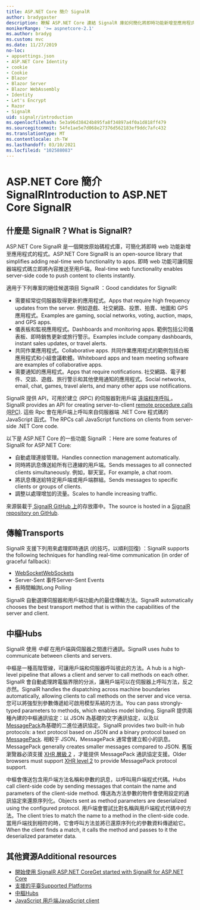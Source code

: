 ```yaml
---
title: ASP.NET Core 簡介 SignalR
author: bradygaster
description: 瞭解 ASP.NET Core 連結 SignalR 庫如何簡化將即時功能新增至應用程式的程式。
monikerRange: '>= aspnetcore-2.1'
ms.author: bradyg
ms.custom: mvc
ms.date: 11/27/2019
no-loc:
- appsettings.json
- ASP.NET Core Identity
- cookie
- Cookie
- Blazor
- Blazor Server
- Blazor WebAssembly
- Identity
- Let's Encrypt
- Razor
- SignalR
uid: signalr/introduction
ms.openlocfilehash: 5e3a96d38424b895fa8f34897a4f0a1d818ff479
ms.sourcegitcommit: 54fe1ae5e7d068e27376d562183ef9ddc7afc432
ms.translationtype: MT
ms.contentlocale: zh-TW
ms.lasthandoff: 03/10/2021
ms.locfileid: "102588083"
---
```

# <a name="introduction-to-aspnet-core-signalr"></a><span data-ttu-id="5e88c-103">ASP.NET Core 簡介 SignalR</span><span class="sxs-lookup"><span data-stu-id="5e88c-103">Introduction to ASP.NET Core SignalR</span></span>

## <a name="what-is-signalr"></a><span data-ttu-id="5e88c-104">什麼是 SignalR？</span><span class="sxs-lookup"><span data-stu-id="5e88c-104">What is SignalR?</span></span>

<span data-ttu-id="5e88c-105">ASP.NET Core SignalR 是一個開放原始碼程式庫，可簡化將即時 web 功能新增至應用程式的程式。</span><span class="sxs-lookup"><span data-stu-id="5e88c-105">ASP.NET Core SignalR is an open-source library that simplifies adding real-time web functionality to apps.</span></span> <span data-ttu-id="5e88c-106">即時 web 功能可讓伺服器端程式碼立即將內容推送至用戶端。</span><span class="sxs-lookup"><span data-stu-id="5e88c-106">Real-time web functionality enables server-side code to push content to clients instantly.</span></span>

<span data-ttu-id="5e88c-107">適用于下列專案的絕佳候選項目 SignalR ：</span><span class="sxs-lookup"><span data-stu-id="5e88c-107">Good candidates for SignalR:</span></span>

* <span data-ttu-id="5e88c-108">需要經常從伺服器取得更新的應用程式。</span><span class="sxs-lookup"><span data-stu-id="5e88c-108">Apps that require high frequency updates from the server.</span></span> <span data-ttu-id="5e88c-109">例如遊戲、社交網路、投票、拍賣、地圖和 GPS 應用程式。</span><span class="sxs-lookup"><span data-stu-id="5e88c-109">Examples are gaming, social networks, voting, auction, maps, and GPS apps.</span></span>
* <span data-ttu-id="5e88c-110">儀表板和監視應用程式。</span><span class="sxs-lookup"><span data-stu-id="5e88c-110">Dashboards and monitoring apps.</span></span> <span data-ttu-id="5e88c-111">範例包括公司儀表板、即時銷售更新或旅行警示。</span><span class="sxs-lookup"><span data-stu-id="5e88c-111">Examples include company dashboards, instant sales updates, or travel alerts.</span></span>
* <span data-ttu-id="5e88c-112">共同作業應用程式。</span><span class="sxs-lookup"><span data-stu-id="5e88c-112">Collaborative apps.</span></span> <span data-ttu-id="5e88c-113">共同作業應用程式的範例包括白板應用程式和小組會議軟體。</span><span class="sxs-lookup"><span data-stu-id="5e88c-113">Whiteboard apps and team meeting software are examples of collaborative apps.</span></span>
* <span data-ttu-id="5e88c-114">需要通知的應用程式。</span><span class="sxs-lookup"><span data-stu-id="5e88c-114">Apps that require notifications.</span></span> <span data-ttu-id="5e88c-115">社交網路、電子郵件、交談、遊戲、旅行警示和其他使用通知的應用程式。</span><span class="sxs-lookup"><span data-stu-id="5e88c-115">Social networks, email, chat, games, travel alerts, and many other apps use notifications.</span></span>

<span data-ttu-id="5e88c-116">SignalR 提供 API，可用於建立 (RPC) 的伺服器對用戶端 [遠端程序呼叫 ](https://wikipedia.org/wiki/Remote_procedure_call)。</span><span class="sxs-lookup"><span data-stu-id="5e88c-116">SignalR provides an API for creating server-to-client [remote procedure calls (RPC)](https://wikipedia.org/wiki/Remote_procedure_call).</span></span> <span data-ttu-id="5e88c-117">這些 Rpc 會在用戶端上呼叫來自伺服器端 .NET Core 程式碼的 JavaScript 函式。</span><span class="sxs-lookup"><span data-stu-id="5e88c-117">The RPCs call JavaScript functions on clients from server-side .NET Core code.</span></span>

<span data-ttu-id="5e88c-118">以下是 ASP.NET Core 的一些功能 SignalR ：</span><span class="sxs-lookup"><span data-stu-id="5e88c-118">Here are some features of SignalR for ASP.NET Core:</span></span>

* <span data-ttu-id="5e88c-119">自動處理連接管理。</span><span class="sxs-lookup"><span data-stu-id="5e88c-119">Handles connection management automatically.</span></span>
* <span data-ttu-id="5e88c-120">同時將訊息傳送給所有已連線的用戶端。</span><span class="sxs-lookup"><span data-stu-id="5e88c-120">Sends messages to all connected clients simultaneously.</span></span> <span data-ttu-id="5e88c-121">例如，聊天室。</span><span class="sxs-lookup"><span data-stu-id="5e88c-121">For example, a chat room.</span></span>
* <span data-ttu-id="5e88c-122">將訊息傳送給特定用戶端或用戶端群組。</span><span class="sxs-lookup"><span data-stu-id="5e88c-122">Sends messages to specific clients or groups of clients.</span></span>
* <span data-ttu-id="5e88c-123">調整以處理增加的流量。</span><span class="sxs-lookup"><span data-stu-id="5e88c-123">Scales to handle increasing traffic.</span></span>

<span data-ttu-id="5e88c-124">來源裝載于[ SignalR GitHub 上](https://github.com/dotnet/AspNetCore/tree/main/src/SignalR)的存放庫中。</span><span class="sxs-lookup"><span data-stu-id="5e88c-124">The source is hosted in a [SignalR repository on GitHub](https://github.com/dotnet/AspNetCore/tree/main/src/SignalR).</span></span>

## <a name="transports"></a><span data-ttu-id="5e88c-125">傳輸</span><span class="sxs-lookup"><span data-stu-id="5e88c-125">Transports</span></span>

<span data-ttu-id="5e88c-126">SignalR 支援下列用來處理即時通訊 (的技巧，以順利回復) ：</span><span class="sxs-lookup"><span data-stu-id="5e88c-126">SignalR supports the following techniques for handling real-time communication (in order of graceful fallback):</span></span>

* [<span data-ttu-id="5e88c-127">WebSocket</span><span class="sxs-lookup"><span data-stu-id="5e88c-127">WebSockets</span></span>](https://tools.ietf.org/html/rfc7118)
* <span data-ttu-id="5e88c-128">Server-Sent 事件</span><span class="sxs-lookup"><span data-stu-id="5e88c-128">Server-Sent Events</span></span>
* <span data-ttu-id="5e88c-129">長時間輪詢</span><span class="sxs-lookup"><span data-stu-id="5e88c-129">Long Polling</span></span>

<span data-ttu-id="5e88c-130">SignalR 自動選擇伺服器和用戶端功能內的最佳傳輸方法。</span><span class="sxs-lookup"><span data-stu-id="5e88c-130">SignalR automatically chooses the best transport method that is within the capabilities of the server and client.</span></span>

## <a name="hubs"></a><span data-ttu-id="5e88c-131">中樞</span><span class="sxs-lookup"><span data-stu-id="5e88c-131">Hubs</span></span>

<span data-ttu-id="5e88c-132">SignalR 使用 *中樞* 在用戶端與伺服器之間進行通訊。</span><span class="sxs-lookup"><span data-stu-id="5e88c-132">SignalR uses *hubs* to communicate between clients and servers.</span></span>

<span data-ttu-id="5e88c-133">中樞是一種高階管線，可讓用戶端和伺服器呼叫彼此的方法。</span><span class="sxs-lookup"><span data-stu-id="5e88c-133">A hub is a high-level pipeline that allows a client and server to call methods on each other.</span></span> <span data-ttu-id="5e88c-134">SignalR 會自動處理跨電腦界限的分派，讓用戶端可以在伺服器上呼叫方法，反之亦然。</span><span class="sxs-lookup"><span data-stu-id="5e88c-134">SignalR handles the dispatching across machine boundaries automatically, allowing clients to call methods on the server and vice versa.</span></span> <span data-ttu-id="5e88c-135">您可以將強型別參數傳遞給可啟用模型系結的方法。</span><span class="sxs-lookup"><span data-stu-id="5e88c-135">You can pass strongly-typed parameters to methods, which enables model binding.</span></span> <span data-ttu-id="5e88c-136">SignalR 提供兩種內建的中樞通訊協定：以 JSON 為基礎的文字通訊協定，以及以 [MessagePack](https://msgpack.org/)為基礎的二進位通訊協定。</span><span class="sxs-lookup"><span data-stu-id="5e88c-136">SignalR provides two built-in hub protocols: a text protocol based on JSON and a binary protocol based on [MessagePack](https://msgpack.org/).</span></span>  <span data-ttu-id="5e88c-137">相較于 JSON，MessagePack 通常會建立較小的訊息。</span><span class="sxs-lookup"><span data-stu-id="5e88c-137">MessagePack generally creates smaller messages compared to JSON.</span></span> <span data-ttu-id="5e88c-138">舊版瀏覽器必須支援 [XHR 層級 2](https://caniuse.com/#feat=xhr2) ，才能提供 MessagePack 通訊協定支援。</span><span class="sxs-lookup"><span data-stu-id="5e88c-138">Older browsers must support [XHR level 2](https://caniuse.com/#feat=xhr2) to provide MessagePack protocol support.</span></span>

<span data-ttu-id="5e88c-139">中樞會傳送包含用戶端方法名稱和參數的訊息，以呼叫用戶端程式代碼。</span><span class="sxs-lookup"><span data-stu-id="5e88c-139">Hubs call client-side code by sending messages that contain the name and parameters of the client-side method.</span></span> <span data-ttu-id="5e88c-140">傳送為方法參數的物件會使用設定的通訊協定來還原序列化。</span><span class="sxs-lookup"><span data-stu-id="5e88c-140">Objects sent as method parameters are deserialized using the configured protocol.</span></span> <span data-ttu-id="5e88c-141">用戶端會嘗試比對名稱與用戶端程式代碼中的方法。</span><span class="sxs-lookup"><span data-stu-id="5e88c-141">The client tries to match the name to a method in the client-side code.</span></span> <span data-ttu-id="5e88c-142">當用戶端找到相符的時，它會呼叫方法並將已還原序列化的參數資料傳遞給它。</span><span class="sxs-lookup"><span data-stu-id="5e88c-142">When the client finds a match, it calls the method and passes to it the deserialized parameter data.</span></span>

## <a name="additional-resources"></a><span data-ttu-id="5e88c-143">其他資源</span><span class="sxs-lookup"><span data-stu-id="5e88c-143">Additional resources</span></span>

* [<span data-ttu-id="5e88c-144">開始使用 SignalR ASP.NET Core</span><span class="sxs-lookup"><span data-stu-id="5e88c-144">Get started with SignalR for ASP.NET Core</span></span>](xref:tutorials/signalr)
* [<span data-ttu-id="5e88c-145">支援的平臺</span><span class="sxs-lookup"><span data-stu-id="5e88c-145">Supported Platforms</span></span>](xref:signalr/supported-platforms)
* [<span data-ttu-id="5e88c-146">中樞</span><span class="sxs-lookup"><span data-stu-id="5e88c-146">Hubs</span></span>](xref:signalr/hubs)
* [<span data-ttu-id="5e88c-147">JavaScript 用戶端</span><span class="sxs-lookup"><span data-stu-id="5e88c-147">JavaScript client</span></span>](xref:signalr/javascript-client)
